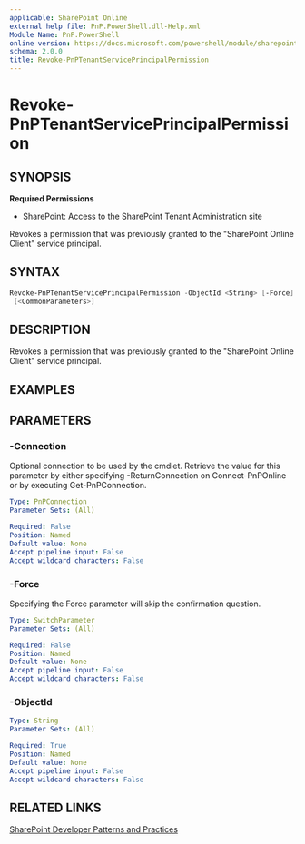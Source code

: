 ```yaml
---
applicable: SharePoint Online
external help file: PnP.PowerShell.dll-Help.xml
Module Name: PnP.PowerShell
online version: https://docs.microsoft.com/powershell/module/sharepoint-pnp/revoke-pnptenantserviceprincipalpermission
schema: 2.0.0
title: Revoke-PnPTenantServicePrincipalPermission
---
```


# Revoke-PnPTenantServicePrincipalPermission

## SYNOPSIS

**Required Permissions**

* SharePoint: Access to the SharePoint Tenant Administration site

Revokes a permission that was previously granted to the "SharePoint Online Client" service principal.

## SYNTAX

```powershell
Revoke-PnPTenantServicePrincipalPermission -ObjectId <String> [-Force] [-Connection <PnPConnection>]
 [<CommonParameters>]
```

## DESCRIPTION
Revokes a permission that was previously granted to the "SharePoint Online Client" service principal.

## EXAMPLES

## PARAMETERS

### -Connection
Optional connection to be used by the cmdlet. Retrieve the value for this parameter by either specifying -ReturnConnection on Connect-PnPOnline or by executing Get-PnPConnection.

```yaml
Type: PnPConnection
Parameter Sets: (All)

Required: False
Position: Named
Default value: None
Accept pipeline input: False
Accept wildcard characters: False
```

### -Force
Specifying the Force parameter will skip the confirmation question.

```yaml
Type: SwitchParameter
Parameter Sets: (All)

Required: False
Position: Named
Default value: None
Accept pipeline input: False
Accept wildcard characters: False
```

### -ObjectId

```yaml
Type: String
Parameter Sets: (All)

Required: True
Position: Named
Default value: None
Accept pipeline input: False
Accept wildcard characters: False
```

## RELATED LINKS

[SharePoint Developer Patterns and Practices](https://aka.ms/sppnp)